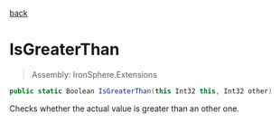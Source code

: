 ﻿

[back](/IronSphere.Extensions/IntegerExtension)

# IsGreaterThan

> Assembly: IronSphere.Extensions

```csharp
public static Boolean IsGreaterThan(this Int32 this, Int32 other)
```

Checks whether the actual value is greater than an other one.

 